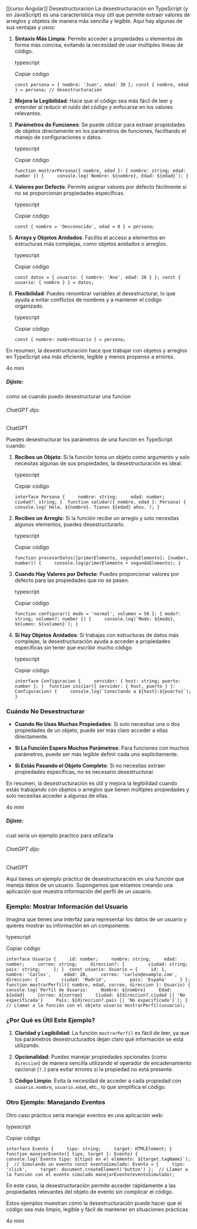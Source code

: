 
[[curso Angular]]
Desestructuracion 
La desestructuración en TypeScript (y en JavaScript) es una característica muy útil que permite extraer valores de arreglos y objetos de manera más sencilla y legible. Aquí hay algunas de sus ventajas y usos:

1. **Sintaxis Más Limpia**: Permite acceder a propiedades u elementos de forma más concisa, evitando la necesidad de usar múltiples líneas de código.
    
    typescript
    
    Copiar código
    
    `const persona = { nombre: 'Juan', edad: 30 }; const { nombre, edad } = persona; // desestructuración`
    
2. **Mejora la Legibilidad**: Hace que el código sea más fácil de leer y entender al reducir el ruido del código y enfocarse en los valores relevantes.
    
3. **Parámetros de Funciones**: Se puede utilizar para extraer propiedades de objetos directamente en los parámetros de funciones, facilitando el manejo de configuraciones o datos.
    
    typescript
    
    Copiar código
    
    ``function mostrarPersona({ nombre, edad }: { nombre: string; edad: number }) {     console.log(`Nombre: ${nombre}, Edad: ${edad}`); }``
    
4. **Valores por Defecto**: Permite asignar valores por defecto fácilmente si no se proporcionan propiedades específicas.
    
    typescript
    
    Copiar código
    
    `const { nombre = 'Desconocido', edad = 0 } = persona;`
    
5. **Arrays y Objetos Anidados**: Facilita el acceso a elementos en estructuras más complejas, como objetos anidados o arreglos.
    
    typescript
    
    Copiar código
    
    `const datos = { usuario: { nombre: 'Ana', edad: 28 } }; const { usuario: { nombre } } = datos;`
    
6. **Flexibilidad**: Puedes renombrar variables al desestructurar, lo que ayuda a evitar conflictos de nombres y a mantener el código organizado.
    
    typescript
    
    Copiar código
    
    `const { nombre: nombreUsuario } = persona;`
    

En resumen, la desestructuración hace que trabajar con objetos y arreglos en TypeScript sea más eficiente, legible y menos propenso a errores.

4o mini

##### Dijiste:

como se cuando puedo desestructurar una funcion

###### ChatGPT dijo:

ChatGPT

Puedes desestructurar los parámetros de una función en TypeScript cuando:

1. **Recibes un Objeto**: Si la función toma un objeto como argumento y solo necesitas algunas de sus propiedades, la desestructuración es ideal.
    
    typescript
    
    Copiar código
    
    ``interface Persona {     nombre: string;     edad: number;     ciudad?: string; }  function saludar({ nombre, edad }: Persona) {     console.log(`Hola, ${nombre}. Tienes ${edad} años.`); }``
    
2. **Recibes un Arreglo**: Si la función recibe un arreglo y solo necesitas algunos elementos, puedes desestructurarlo.
    
    typescript
    
    Copiar código
    
    `function procesarDatos([primerElemento, segundoElemento]: [number, number]) {     console.log(primerElemento + segundoElemento); }`
    
3. **Cuando Hay Valores por Defecto**: Puedes proporcionar valores por defecto para las propiedades que no se pasen.
    
    typescript
    
    Copiar código
    
    ``function configurar({ modo = 'normal', volumen = 50 }: { modo?: string; volumen?: number }) {     console.log(`Modo: ${modo}, Volumen: ${volumen}`); }``
    
4. **Si Hay Objetos Anidados**: Si trabajas con estructuras de datos más complejas, la desestructuración ayuda a acceder a propiedades específicas sin tener que escribir mucho código.
    
    typescript
    
    Copiar código
    
    ``interface Configuracion {     servidor: { host: string; puerto: number }; }  function iniciar({ servidor: { host, puerto } }: Configuracion) {     console.log(`Conectando a ${host}:${puerto}`); }``
    

### Cuándo No Desestructurar

- **Cuando No Usas Muchas Propiedades**: Si solo necesitas una o dos propiedades de un objeto, puede ser más claro acceder a ellas directamente.
    
- **Si La Función Espera Muchos Parámetros**: Para funciones con muchos parámetros, puede ser más legible definir cada uno explícitamente.
    
- **Si Estás Pasando el Objeto Completo**: Si no necesitas extraer propiedades específicas, no es necesario desestructurar.
    

En resumen, la desestructuración es útil y mejora la legibilidad cuando estás trabajando con objetos o arreglos que tienen múltiples propiedades y solo necesitas acceder a algunas de ellas.

4o mini

##### Dijiste:

cual seria un ejemplo practico para utilizarla

###### ChatGPT dijo:

ChatGPT

Aquí tienes un ejemplo práctico de desestructuración en una función que maneja datos de un usuario. Supongamos que estamos creando una aplicación que muestra información del perfil de un usuario.

### Ejemplo: Mostrar Información del Usuario

Imagina que tienes una interfaz para representar los datos de un usuario y quieres mostrar su información en un componente.

typescript

Copiar código

``interface Usuario {     id: number;     nombre: string;     edad: number;     correo: string;     direccion?: {         ciudad: string;         pais: string;     }; }  const usuario: Usuario = {     id: 1,     nombre: 'Carlos',     edad: 28,     correo: 'carlos@example.com',     direccion: {         ciudad: 'Madrid',         pais: 'España'     } };  function mostrarPerfil({ nombre, edad, correo, direccion }: Usuario) {     console.log(`Perfil de Usuario:     Nombre: ${nombre}     Edad: ${edad}     Correo: ${correo}     Ciudad: ${direccion?.ciudad || 'No especificada'}     País: ${direccion?.pais || 'No especificado'}`); }  // Llamar a la función con el objeto usuario mostrarPerfil(usuario);``

### ¿Por Qué es Útil Este Ejemplo?

1. **Claridad y Legibilidad**: La función `mostrarPerfil` es fácil de leer, ya que los parámetros desestructurados dejan claro qué información se está utilizando.
    
2. **Opcionalidad**: Puedes manejar propiedades opcionales (como `direccion`) de manera sencilla utilizando el operador de encadenamiento opcional (`?.`) para evitar errores si la propiedad no está presente.
    
3. **Código Limpio**: Evita la necesidad de acceder a cada propiedad con `usuario.nombre`, `usuario.edad`, etc., lo que simplifica el código.
    

### Otro Ejemplo: Manejando Eventos

Otro caso práctico sería manejar eventos en una aplicación web:

typescript

Copiar código

``interface Evento {     tipo: string;     target: HTMLElement; }  function manejarEvento({ tipo, target }: Evento) {     console.log(`Evento tipo: ${tipo} en el elemento: ${target.tagName}`); }  // Simulando un evento const eventoSimulado: Evento = {     tipo: 'click',     target: document.createElement('button') };  // Llamar a la función con el evento simulado manejarEvento(eventoSimulado);``

En este caso, la desestructuración permite acceder rápidamente a las propiedades relevantes del objeto de evento sin complicar el código.

Estos ejemplos muestran cómo la desestructuración puede hacer que el código sea más limpio, legible y fácil de mantener en situaciones prácticas.

4o mini